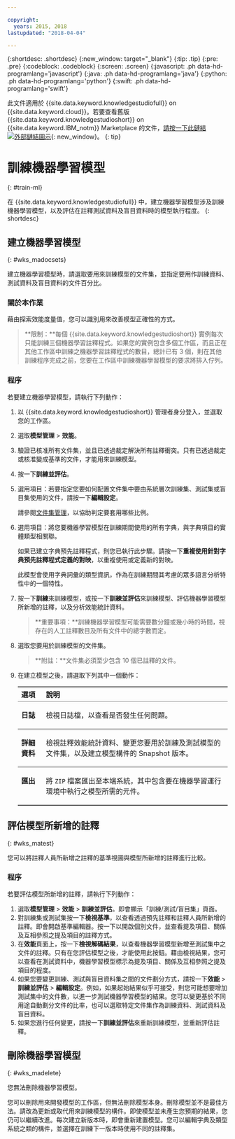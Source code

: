 ```yaml
---

copyright:
  years: 2015, 2018
lastupdated: "2018-04-04"

---
```


{:shortdesc: .shortdesc}
{:new_window: target="_blank"}
{:tip: .tip}
{:pre: .pre}
{:codeblock: .codeblock}
{:screen: .screen}
{:javascript: .ph data-hd-programlang='javascript'}
{:java: .ph data-hd-programlang='java'}
{:python: .ph data-hd-programlang='python'}
{:swift: .ph data-hd-programlang='swift'}

此文件適用於 {{site.data.keyword.knowledgestudiofull}} on {{site.data.keyword.cloud}}。若要查看舊版 {{site.data.keyword.knowledgestudioshort}} on {{site.data.keyword.IBM_notm}} Marketplace 的文件，[請按一下此鏈結 ![外部鏈結圖示](../../icons/launch-glyph.svg "外部鏈結圖示")](https://console.bluemix.net/docs/services/knowledge-studio/train-ml.html){: new_window}。
{: tip}

# 訓練機器學習模型
{: #train-ml}

在 {{site.data.keyword.knowledgestudiofull}} 中，建立機器學習模型涉及訓練機器學習模型，以及評估在註釋測試資料及盲目資料時的模型執行程度。
{: shortdesc}

## 建立機器學習模型
{: #wks_madocsets}

建立機器學習模型時，請選取要用來訓練模型的文件集，並指定要用作訓練資料、測試資料及盲目資料的文件百分比。

### 關於本作業

藉由探索效能度量值，您可以識別用來改善模型正確性的方式。

> **限制：**每個 {{site.data.keyword.knowledgestudioshort}} 實例每次只能訓練三個機器學習註釋程式。如果您的實例包含多個工作區，而且正在其他工作區中訓練之機器學習註釋程式的數目，總計已有 3 個，則在其他訓練程序完成之前，您要在工作區中訓練機器學習模型的要求將排入佇列。

### 程序

若要建立機器學習模型，請執行下列動作：

1. 以 {{site.data.keyword.knowledgestudioshort}} 管理者身分登入，並選取您的工作區。
1. 選取**模型管理** > **效能**。
1. 驗證已核准所有文件集，並且已透過裁定解決所有註釋衝突。只有已透過裁定或核准變成基準的文件，才能用來訓練模型。
1. 按一下**訓練並評估**。
1. 選用項目：若要指定您要如何配置文件集中要由系統層次訓練集、測試集或盲目集使用的文件，請按一下**編輯設定**。

    請參閱[文件集管理](/docs/services/watson-knowledge-studio/improve-ml.html#wks_mamanagedata)，以協助判定要套用哪些比例。

1. 選用項目：將您要機器學習模型在訓練期間使用的所有字典，與字典項目的實體類型相關聯。

    如果已建立字典預先註釋程式，則您已執行此步驟。請按一下**重複使用針對字典預先註釋程式定義的對映**，以重複使用或定義新的對映。

    此模型會使用字典詞彙的類型資訊，作為在訓練期間其考慮的眾多語言分析特性中的一個特性。

1. 按一下**訓練**來訓練模型，或按一下**訓練並評估**來訓練模型、評估機器學習模型所新增的註釋，以及分析效能統計資料。

    > **重要事項：**訓練機器學習模型可能需要數分鐘或幾小時的時間，視存在的人工註釋數目及所有文件中的總字數而定。

1. 選取您要用於訓練模型的文件集。

    > **附註：**文件集必須至少包含 10 個已註釋的文件。

1. 在建立模型之後，請選取下列其中一個動作：

    <table border="1" frame="hsides" rules="rows" cellpadding="4" cellspacing="0" summary="此表格中的每一列說明一個選項。" class="simpletable choicetable choicetableborder">
      <thead><tr><th id="d33883e137-option" valign="bottom" align="left" class="ncol thleft thbot">選項</th>
          <th id="d33883e137-desc" valign="bottom" align="left" class="ncol thleft thbot">說明</th></tr></thead>
      <tbody><tr class="strow chrow"><td valign="top" headers="d33883e137-option" id="d33883e139" class="stentry choption ncol"><p class="p wrapper"><strong>日誌</strong></p></td>
          <td valign="top" headers="d33883e137-desc d33883e139" class="stentry chdesc ncol"><p class="p wrapper">檢視日誌檔，以查看是否發生任何問題。</p></td>
        </tr>
        <tr class="strow chrow"><td valign="top" headers="d33883e137-option" id="d33883e144" class="stentry choption ncol"><p class="p wrapper"><strong>詳細資料</strong></p></td>
          <td valign="top" headers="d33883e137-desc d33883e144" class="stentry chdesc ncol"><p class="p wrapper">檢視註釋效能統計資料、變更您要用於訓練及測試模型的文件集，以及建立模型構件的 Snapshot 版本。</p></td>
        </tr>
        <tr class="strow chrow"><td valign="top" headers="d33883e137-option" id="d33883e149" class="stentry choption ncol"><p class="p wrapper"><strong>匯出</strong></p></td>
          <td valign="top" headers="d33883e137-desc d33883e149" class="stentry chdesc ncol"><p class="p wrapper">將 <code>ZIP</code> 檔案匯出至本端系統，其中包含要在機器學習運行環境中執行之模型所需的元件。</p></td>
        </tr>
      </tbody>
    </table>

## 評估模型所新增的註釋
{: #wks_matest}

您可以將註釋人員所新增之註釋的基準視圖與模型所新增的註釋進行比較。

### 程序

若要評估模型所新增的註釋，請執行下列動作：

1. 選取**模型管理** > **效能** > **訓練並評估**。即會顯示「訓練/測試/盲目集」頁面。
1. 對訓練集或測試集按一下**檢視基準**，以查看透過預先註釋和註釋人員所新增的註釋。即會開啟基準編輯器。按一下以開啟個別文件，並查看提及項目、關係及互相參照之提及項目的註釋方式。
1. 在**效能**頁面上，按一下**檢視解碼結果**，以查看機器學習模型新增至測試集中之文件的註釋。只有在您評估模型之後，才能使用此按鈕。藉由檢視結果，您可以查看在測試資料中，機器學習模型標示為提及項目、關係及互相參照之提及項目的程度。
1. 如果您要變更訓練、測試與盲目資料集之間的文件劃分方式，請按一下**效能** > **訓練並評估** > **編輯設定**。例如，如果起始結果似乎可接受，則您可能想要增加測試集中的文件數，以進一步測試機器學習模型的結果。您可以變更基於不同用途自動劃分文件的比率，也可以選取特定文件集作為訓練資料、測試資料及盲目資料。
1. 如果您進行任何變更，請按一下**訓練並評估**來重新訓練模型，並重新評估註釋。

## 刪除機器學習模型
{: #wks_madelete}

您無法刪除機器學習模型。

您可以刪除用來開發模型的工作區，但無法刪除模型本身。刪除模型並不是最佳方法。請改為更新或取代用來訓練模型的構件。即使模型並未產生您預期的結果，您仍可以繼續改進。每次建立新版本時，即會重新建置模型。您可以編輯字典及類型系統之類的構件，並選擇在訓練下一版本時使用不同的註釋集。
